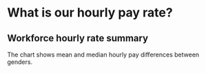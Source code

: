 # What is our hourly pay rate?

## Workforce hourly rate summary

The chart shows mean and median hourly pay differences between genders. 